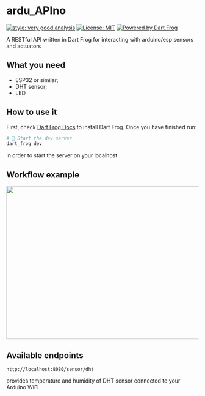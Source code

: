 # ardu_APIno

[![style: very good analysis][very_good_analysis_badge]][very_good_analysis_link]
[![License: MIT][license_badge]][license_link]
[![Powered by Dart Frog](https://img.shields.io/endpoint?url=https://tinyurl.com/dartfrog-badge)](https://dartfrog.vgv.dev)

A RESTful API written in Dart Frog for interacting with arduino/esp sensors and actuators

[license_badge]: https://img.shields.io/badge/license-MIT-blue.svg
[license_link]: https://opensource.org/licenses/MIT
[very_good_analysis_badge]: https://img.shields.io/badge/style-very_good_analysis-B22C89.svg
[very_good_analysis_link]: https://pub.dev/packages/very_good_analysis

## What you need
- ESP32 or similar;
- DHT sensor;
- LED

## How to use it
First, check [Dart Frog Docs](https://dartfrog.vgv.dev/docs/overview) to install Dart Frog.
Once you have finished run:
```bash
# 🏁 Start the dev server
dart_frog dev
```
in order to start the server on your localhost

## Workflow example
<p align="center">
  <img src="https://github.com/user-attachments/assets/3dd2e9ce-75cc-4360-859d-756c0e697afa" width="700" height="400">
</p>

## Available endpoints
 ```
http://localhost:8080/sensor/dht
```
provides temperature and humidity of DHT sensor connected to your Arduino WiFi
